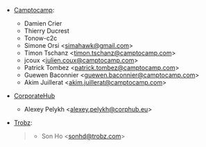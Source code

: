 - [Camptocamp](https://camptocamp.com):

  - Damien Crier
  - Thierry Ducrest
  - Tonow-c2c
  - Simone Orsi \<<simahawk@gmail.com>\>
  - Timon Tschanz \<<timon.tschanz@camptocamp.com>\>
  - jcoux \<<julien.coux@camptocamp.com>\>
  - Patrick Tombez \<<patrick.tombez@camptocamp.com>\>
  - Guewen Baconnier \<<guewen.baconnier@camptocamp.com>\>
  - Akim Juillerat \<<akim.juillerat@camptocamp.com>\>

- [CorporateHub](https://corporatehub.eu/)

  - Alexey Pelykh \<<alexey.pelykh@corphub.eu>\>

- [Trobz](https://trobz.com):

  > - Son Ho \<<sonhd@trobz.com>\>
